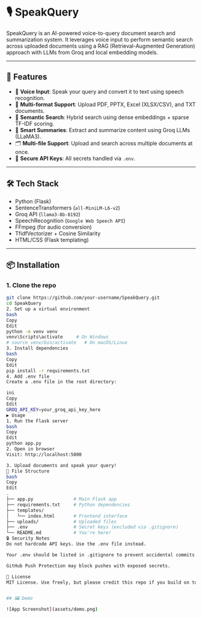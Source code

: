 # 🎙️ SpeakQuery

SpeakQuery is an AI-powered voice-to-query document search and summarization system. It leverages voice input to perform semantic search across uploaded documents using a RAG (Retrieval-Augmented Generation) approach with LLMs from Groq and local embedding models.

---

## 🚀 Features

- 🎤 **Voice Input**: Speak your query and convert it to text using speech recognition.
- 📄 **Multi-format Support**: Upload PDF, PPTX, Excel (XLSX/CSV), and TXT documents.
- 🧠 **Semantic Search**: Hybrid search using dense embeddings + sparse TF-IDF scoring.
- 📝 **Smart Summaries**: Extract and summarize content using Groq LLMs (LLaMA3).
- 🗂️ **Multi-file Support**: Upload and search across multiple documents at once.
- 🔐 **Secure API Keys**: All secrets handled via `.env`.

---

## 🛠️ Tech Stack

- Python (Flask)
- SentenceTransformers (`all-MiniLM-L6-v2`)
- Groq API (`llama3-8b-8192`)
- SpeechRecognition (`Google Web Speech API`)
- FFmpeg (for audio conversion)
- TfidfVectorizer + Cosine Similarity
- HTML/CSS (Flask templating)

---

## 📦 Installation

### 1. Clone the repo
```bash
git clone https://github.com/your-username/SpeakQuery.git
cd SpeakQuery
2. Set up a virtual environment
bash
Copy
Edit
python -m venv venv
venv\Scripts\activate     # On Windows
# source venv/bin/activate   # On macOS/Linux
3. Install dependencies
bash
Copy
Edit
pip install -r requirements.txt
4. Add .env file
Create a .env file in the root directory:

ini
Copy
Edit
GROQ_API_KEY=your_groq_api_key_here
▶️ Usage
1. Run the Flask server
bash
Copy
Edit
python app.py
2. Open in browser
Visit: http://localhost:5000

3. Upload documents and speak your query!
📁 File Structure
bash
Copy
Edit
.
├── app.py               # Main Flask app
├── requirements.txt     # Python dependencies
├── templates/
│   └── index.html       # Frontend interface
├── uploads/             # Uploaded files
├── .env                 # Secret keys (excluded via .gitignore)
└── README.md            # You're here!
🔒 Security Notes
Do not hardcode API keys. Use the .env file instead.

Your .env should be listed in .gitignore to prevent accidental commits.

GitHub Push Protection may block pushes with exposed secrets.

📄 License
MIT License. Use freely, but please credit this repo if you build on top of it.


## 🖼️ Demo

![App Screenshot](assets/demo.png)


